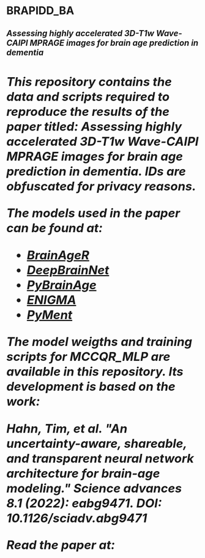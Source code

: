 # BRAPIDD_BA

<h2><em>Assessing highly accelerated 3D-T1w Wave-CAIPI MPRAGE images for brain age prediction in dementia<h2><em>


This repository contains the data and scripts required to reproduce the results of the paper titled: Assessing highly accelerated 3D-T1w Wave-CAIPI MPRAGE images for brain age prediction in dementia. IDs are obfuscated for privacy reasons. 

The models used in the paper can be found at:

- [BrainAgeR](https://github.com/james-cole/brainageR)
- [DeepBrainNet](https://github.com/vishnubashyam/DeepBrainNet)
- [PyBrainAge](https://github.com/james-cole/PyBrainAge)
- [ENIGMA](https://photon-ai.com/enigma_brainage)
- [PyMent](https://github.com/estenhl/pyment-public)

The model weigths and training scripts for MCCQR_MLP are available in this repository. Its development is based on the work: 

Hahn, Tim, et al. "An uncertainty-aware, shareable, and transparent neural network architecture for brain-age modeling." Science advances 8.1 (2022): eabg9471. DOI: 10.1126/sciadv.abg9471


Read the paper at: 
